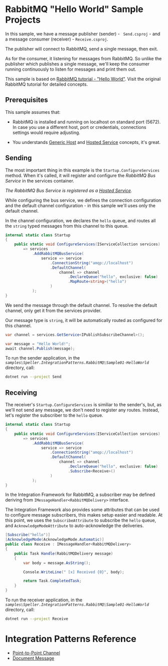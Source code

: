 # RabbitMQ "Hello World" Sample Projects

In this sample, we have a message publisher (sender) - ` Send.csproj` - and a message consumer (receiver) - `Receive.csproj`.

The publisher will connect to RabbitMQ, send a single message, then exit.

As for the consumer, it listening for messages from RabbitMQ. So unlike the publisher which publishes a single message, we'll keep the consumer running continuously to listen for messages and print them out.

This sample is based on [RabbitMQ tutorial - "Hello World"][rabbitmqtutorial1]. Visit the original RabbitMQ tutorial for detailed concepts.

## Prerequisites

This sample assumes that:

* RabbitMQ is installed and running on localhost on standard port (5672). In case you use a different host, port or credentials, connections settings would require adjusting.

* You understands [Generic Host][msdocs:generic-host] and [Hosted Service][msdocs:hosted-service] concepts, it's great.

## Sending

The most important thing in this example is the `Startup.ConfigureServices` method. When it's called, it will register and configure the *RabbitMQ Bus Service* in the services container.

*The RabbitMQ Bus Service is registered as a [Hosted Service][msdocs:hosted-service].*

While configuring the bus service, we defines the connection configuration and the default channel configuration - in this sample we'll uses only the default channel.

In the channel configuration, we declares the `hello` queue, and routes all the `string` typed messages from this channel to this queue.

```csharp
internal static class Startup
{
    public static void ConfigureServices(IServiceCollection services)
        => services
            .AddRabbitMQBusService(
                service => service
                    .ConnectionString("amqp://localhost")
                    .DefaultChannel(
                        channel => channel
                            .DeclareQueue("hello", exclusive: false)
                            .MapRoute<string>("hello")
                    )
            );
}
```

We send the message through the default channel. To resolve the default channel, only get it from the services provider.

Our message type is `string`, it will be automatically routed as configured for this channel.

```csharp
var channel = services.GetService<IPublishSubscribeChannel>();

var message = "Hello World!";
await channel.Publish(message);
```

To run the sender application, in the *`samples\Speller.IntegrationPatterns.RabbitMQ\Sample01-HelloWorld`* directory, call:

```bash
dotnet run --project Send
```

## Receiving

The receiver's `Startup.ConfigureServices` is similiar to the sender's, but, as we'll not send any message, we don't need to register any routes. Instead, let's register the subscriber to the `hello` queue.

```csharp
internal static class Startup
{
    public static void ConfigureServices(IServiceCollection services)
        => services
            .AddRabbitMQBusService(
                service => service
                    .ConnectionString("amqp://localhost")
                    .DefaultChannel(
                        channel => channel
                            .DeclareQueue("hello", exclusive: false)
                            .Subscribe<Receive>()
                    )
            );
}
```

In the Integration Framework for RabbitMQ, a subscriber may be defined deriving from `IMessageHandler<RabbitMQDelivery>` interface.

The Integration Framework also provides some attributes that can be used to configure message subscribers, this makes setup easier and readable. At this point, we uses the `SubscribeAttribute` to subscribe the `hello` queue, and `AcknowledgeModeAttribute` to auto-acknowledge the deliveries.

```csharp
[Subscribe("hello")]
[AcknowledgeMode(AcknowledgeMode.Automatic)]
public class Receive : IMessageHandler<RabbitMQDelivery>
{
    public Task Handle(RabbitMQDelivery message)
    {
        var body = message.AsString();

        Console.WriteLine(" [x] Received {0}", body);

        return Task.CompletedTask;
    }
}
```

To run the receiver application, in the *`samples\Speller.IntegrationPatterns.RabbitMQ\Sample01-HelloWorld`* directory, call:

```bash
dotnet run --project Receive
```

# Integration Patterns Reference

* [Point-to-Point Channel]
* [Document Message]

<!-- RabbitMQ Tutorials Links -->
[rabbitmqtutorial1]: https://www.rabbitmq.com/tutorials/tutorial-one-dotnet.html

<!-- Microsoft Documentation Links -->
[msdocs:generic-host]:      https://docs.microsoft.com/aspnet/core/fundamentals/host/generic-host?view=aspnetcore-2.2
[msdocs:hosted-service]:    https://docs.microsoft.com/aspnet/core/fundamentals/host/hosted-services?view=aspnetcore-2.2

<!-- Enterprise Integration Patterns Links-->
[Enterprise Integration Patterns]:  https://www.enterpriseintegrationpatterns.com/
[Document Message]:                 https://www.enterpriseintegrationpatterns.com/patterns/messaging/DocumentMessage.html
[Point-to-Point Channel]:           https://www.enterpriseintegrationpatterns.com/patterns/messaging/PointToPointChannel.html